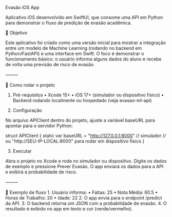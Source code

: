 Evasão iOS App

Aplicativo iOS desenvolvido em SwiftUI, que consome uma API em Python para demonstrar o fluxo de predição de evasão acadêmica.

📌 Objetivo

Este aplicativo foi criado como uma versão inicial para mostrar a integração entre um modelo de Machine Learning (rodando no backend em Python/FastAPI) e uma interface em Swift.
O foco é demonstrar o funcionamento básico: o usuário informa alguns dados do aluno e recebe de volta uma previsão de risco de evasão.

⸻

🚀 Como rodar o projeto

1. Pré-requisitos
	•	Xcode 15+
	•	iOS 17+ (simulador ou dispositivo físico)
	•	Backend rodando localmente ou hospedado (veja evasao-ml-api)

2. Configuração

No arquivo APIClient dentro do projeto, ajuste a variável baseURL para apontar para o servidor Python:

struct APIClient {
    static var baseURL = "http://127.0.0.1:8000" // simulador
    // ou "http://SEU-IP-LOCAL:8000" para rodar em dispositivo físico
}

3. Executar

Abra o projeto no Xcode e rode no simulador ou dispositivo.
Digite os dados de exemplo e pressione Prever Evasão.
O app enviará os dados para a API e exibirá a probabilidade de risco.

⸻

📡 Exemplo de fluxo
	1.	Usuário informa:
	•	Faltas: 25
	•	Nota Média: 60.5
	•	Horas de Trabalho: 20
	•	Idade: 22
	2.	O app envia para o endpoint /predict da API.
	3.	O backend retorna um JSON com a probabilidade de evasão.
	4.	O resultado é exibido no app em texto e cor (verde/vermelho).

